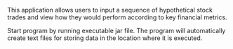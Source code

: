 This application allows users to input a sequence of hypothetical stock trades and view how they would perform according to key financial metrics.

Start program by running executable jar file. The program will automatically create text files for storing data in the location where it is executed.
